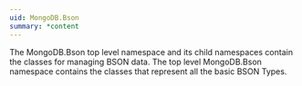 ```yaml
---
uid: MongoDB.Bson
summary: *content
---
```


The MongoDB.Bson top level namespace and its child namespaces contain the classes for managing BSON data. The top level MongoDB.Bson namespace contains the classes that represent all the basic BSON Types.

